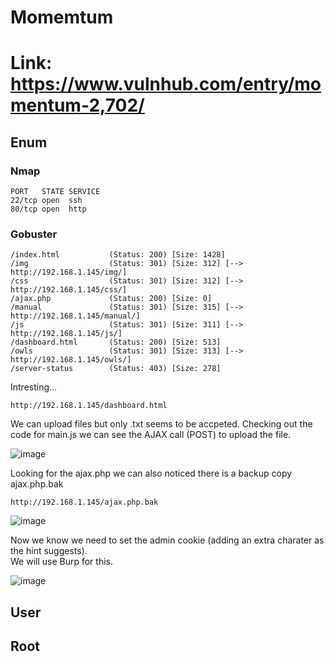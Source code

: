 # Momemtum
# Link: https://www.vulnhub.com/entry/momentum-2,702/

## Enum

### Nmap 

```
PORT   STATE SERVICE
22/tcp open  ssh
80/tcp open  http
```

### Gobuster

```
/index.html           (Status: 200) [Size: 1428]
/img                  (Status: 301) [Size: 312] [--> http://192.168.1.145/img/]
/css                  (Status: 301) [Size: 312] [--> http://192.168.1.145/css/]
/ajax.php             (Status: 200) [Size: 0]                                  
/manual               (Status: 301) [Size: 315] [--> http://192.168.1.145/manual/]
/js                   (Status: 301) [Size: 311] [--> http://192.168.1.145/js/]    
/dashboard.html       (Status: 200) [Size: 513]                                   
/owls                 (Status: 301) [Size: 313] [--> http://192.168.1.145/owls/]  
/server-status        (Status: 403) [Size: 278] 
```

Intresting...

```
http://192.168.1.145/dashboard.html
```

We can upload files but only .txt seems to be accpeted. Checking out the code for main.js we can see the AJAX call (POST) to upload the file.  

![image](https://user-images.githubusercontent.com/5285547/123197771-efa11080-d4a3-11eb-82bd-0d876351ea2b.png)

Looking for the ajax.php we can also noticed there is a backup copy ajax.php.bak

```
http://192.168.1.145/ajax.php.bak
```

![image](https://user-images.githubusercontent.com/5285547/123197920-2bd47100-d4a4-11eb-8802-f6f354117b28.png)

Now we know we need to set the admin cookie (adding an extra charater as the hint suggests).  
We will use Burp for this. 

![image](https://user-images.githubusercontent.com/5285547/123198397-f3816280-d4a4-11eb-9cf5-b68d3d2627a9.png)



## User

## Root
